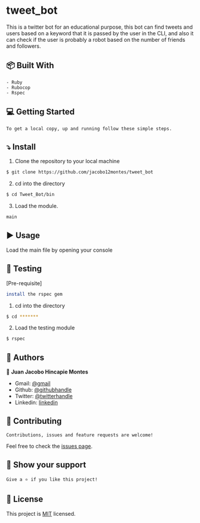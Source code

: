 # tweet_bot
This is a twitter bot for an educational purpose, this bot can find tweets and users based on a keyword that it is passed by the user in the CLI, and also it can check if the user is probably a robot based on the number of friends and followers.


## :package: Built With

    - Ruby
    - Rubocop
    - Rspec

## :computer: Getting Started

    To get a local copy, up and running follow these simple steps.

## :arrow_heading_down: Install

1) Clone the repository to your local machine
```sh
$ git clone https://github.com/jacobo12montes/tweet_bot
```

2) cd into the directory
```sh
$ cd Tweet_Bot/bin
```

3) Load the module. 
```sh
main
```

## :arrow_forward: Usage

Load the main file by opening your console

## :vertical_traffic_light: Testing
[Pre-requisite] 
``` sh
install the rspec gem
```

1) cd into the directory
```sh
$ cd *******
```

2) Load the testing module
```sh
$ rspec
```

## :busts_in_silhouette: Authors

👤 **Juan Jacobo Hincapie Montes**

- Gmail: [@gmail](jacobo12.montes@gmail.com)
- Github: [@githubhandle](https://github.com/jacobo12montes)
- Twitter: [@twitterhandle](https://twitter.com/HincapieMontes)
- Linkedin: [linkedin](https://www.linkedin.com/in/juan-jacobo-hincapi%C3%A9-montes-93975210b/)

## 🤝 Contributing

    Contributions, issues and feature requests are welcome!

Feel free to check the [issues page](../../issues).

## :star2: Show your support

    Give a ⭐️ if you like this project!

## 📝 License

This project is [MIT](lic.url) licensed.
